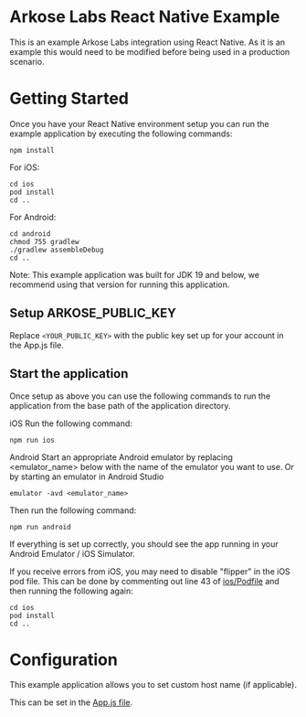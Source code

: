 # Arkose Labs React Native Example

This is an example Arkose Labs integration using React Native. As it is an example this would need to be modified before being used in a production scenario.

# Getting Started

Once you have your React Native environment setup you can run the example application by executing the following commands:

```npm install```

For iOS:
```
cd ios
pod install
cd ..
```

For Android:
```
cd android
chmod 755 gradlew
./gradlew assembleDebug
cd ..
```

Note: This example application was built for JDK 19 and below, we recommend using that version for running this application.

## Setup ARKOSE_PUBLIC_KEY

Replace `<YOUR_PUBLIC_KEY>` with the public key set up for your account in the App.js file.

## Start the application

Once setup as above you can use the following commands to run the application from the base path of the application directory.

iOS
Run the following command:
```
npm run ios
```

Android
Start an appropriate Android emulator by replacing <emulator_name> below with the name of the emulator you want to use. Or by starting an emulator in Android Studio
```
emulator -avd <emulator_name>
```
Then run the following command:
```
npm run android
```

If everything is set up correctly, you should see the app running in your Android Emulator / iOS Simulator.

If you receive errors from iOS, you may need to disable "flipper" in the iOS pod file. This can be done by 
commenting out line 43 of [ios/Podfile](ios/Podfile) and then running the following again:

```
cd ios
pod install
cd ..
```

# Configuration

This example application allows you to set custom host name (if applicable).

This can be set in the [App.js file](App.js). 

